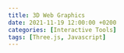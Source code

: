 ```yaml
---
title: 3D Web Graphics
date: 2021-11-19 12:00:00 +0200
categories: [Interactive Tools]
tags: [Three.js, Javascript]
---
```


